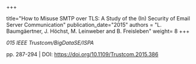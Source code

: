 +++

title="How to Misuse SMTP over TLS: A Study of the (In) Security of Email Server Communication"
publication_date="2015"
authors = "L. Baumgäertner, J. Höchst, M. Leinweber and B. Freisleben"
weight= 8
+++


*015 IEEE Trustcom/BigDataSE/ISPA*

pp. 287-294 | DOI: https://doi.org/10.1109/Trustcom.2015.386